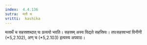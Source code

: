 ```yaml
---
index:  4.4.136
sutra:  मतौ च
vritti:  kashika 
---
```


मत्वर्थे च सहस्रशब्दात् घः प्रत्ययो भवति। सहस्रम् अस्य विद्यते सहस्रियः। तपःसहस्राभ्यां विनीनी (*5,2.102), अण् च (*5,2.103) इत्यस्य अपवादः।

